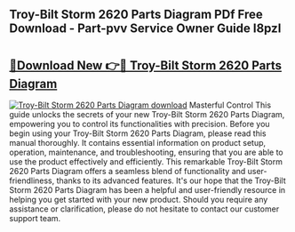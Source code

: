 ## Troy-Bilt Storm 2620 Parts Diagram PDf Free Download - Part-pvv Service Owner Guide I8pzI

# <h2><a href="http://dfjfyv.blite.top/?on=Troy-Bilt+Storm+2620+Parts+Diagram">🔗Download New 👉🔴 Troy-Bilt Storm 2620 Parts Diagram</a></h2>

[![Troy-Bilt Storm 2620 Parts Diagram download](https://i.imgur.com/lujVjoI.png)](http://dfjfyv.blite.top/?on=Troy-Bilt+Storm+2620+Parts+Diagram)
Masterful Control This guide unlocks the secrets of your new Troy-Bilt Storm 2620 Parts Diagram, empowering you to control its functionalities with precision. Before you begin using your Troy-Bilt Storm 2620 Parts Diagram, please read this manual thoroughly. It contains essential information on product setup, operation, maintenance, and troubleshooting, ensuring that you are able to use the product effectively and efficiently. This remarkable Troy-Bilt Storm 2620 Parts Diagram offers a seamless blend of functionality and user-friendliness, thanks to its advanced features. It's our hope that the Troy-Bilt Storm 2620 Parts Diagram has been a helpful and user-friendly resource in helping you get started with your new product. Should you require any assistance or clarification, please do not hesitate to contact our customer support team.
